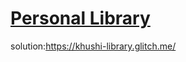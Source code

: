 # [Personal Library](https://www.freecodecamp.org/learn/quality-assurance/quality-assurance-projects/personal-library)

solution:https://khushi-library.glitch.me/
